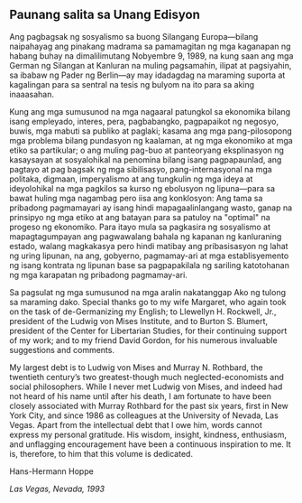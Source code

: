 ## Paunang salita sa Unang Edisyon

Ang pagbagsak ng sosyalismo sa buong Silangang Europa—bilang naipahayag ang pinakang madrama sa pamamagitan ng mga kaganapan ng habang buhay na dimalilimutang Nobyembre 9, 1989, na kung saan ang mga German ng Silangan at Kanluran na muling pagsamahin, ilipat at pagsiyahin, sa ibabaw ng Pader ng Berlin—ay may idadagdag na maraming suporta at kagalingan para sa sentral na tesis ng bulyom na ito para sa aking inaaasahan.

Kung ang mga sumusunod na mga nagaaral patungkol sa ekonomika bilang isang empleyado, interes, pera, pagbabangko, pagpapaikot ng negosyo, buwis, mga mabuti sa publiko at paglaki; kasama ang mga pang-pilosopong mga problema bilang pundasyon ng kaalaman, at ng mga ekonomiko at mga etiko sa partikular; o ang muling pag-buo at panteoryang eksplinasyon ng kasaysayan at sosyalohikal na penomina bilang isang pagpapaunlad, ang pagtayo at pag bagsak ng mga sibilisasyo, pang-internasyonal na mga politaka, digmaan, imperyalismo at ang tungkulin ng mga ideya at ideyolohikal na mga pagkilos sa kurso ng ebolusyon ng lipuna—para sa bawat huling mga nagambag pero iisa ang konklosyon: Ang tama sa pribadong pagmamayari ay isang hindi mapagaalinlangang wasto, ganap na prinsipyo ng mga etiko at ang batayan para sa patuloy na "optimal" na progeso ng ekonomiko. Para itayo mula sa pagkasira ng sosyalismo at mapagtagumpayan ang pagwawalang bahala ng kapanan ng kanluraning estado, walang magkakasya pero hindi matibay ang pribasisasyon ng lahat ng uring lipunan, na ang, gobyerno, pagmamay-ari at mga establisyemento ng isang kontrata ng lipunan base sa pagpapakilala ng sariling katotohanan ng mga karapatan ng pribadong pagmamay-ari.

Sa pagsulat ng mga sumusunod na mga aralin nakatanggap Ako ng tulong sa maraming dako. Special thanks go to my wife Margaret, who again took on the task of de-Germanizing my English; to Llewellyn H. Rockwell, Jr., president of the Ludwig von Mises Institute, and to Burton S. Blumert, president of the Center for Libertarian Studies, for their continuing support of my work; and to my friend David Gordon, for his numerous invaluable suggestions and comments.

My largest debt is to Ludwig von Mises and Murray N. Rothbard, the twentieth century’s two greatest-though much neglected-economists and social philosophers. While I never met Ludwig von Mises, and indeed had not heard of his name until after his death, I am fortunate to have been closely associated with Murray Rothbard for the past six years, first in New York City, and since 1986 as colleagues at the University of Nevada, Las Vegas. Apart from the intellectual debt that I owe him, words cannot express my personal gratitude. His wisdom, insight, kindness, enthusiasm, and unflagging encouragement have been a continuous inspiration to me. It is, therefore, to him that this volume is dedicated.

Hans-Hermann Hoppe

*Las Vegas, Nevada, 1993*